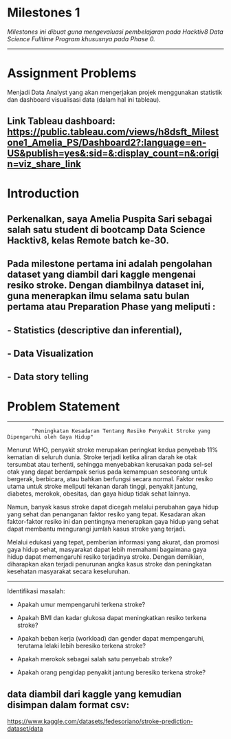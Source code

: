 # Milestones 1

_Milestones ini dibuat guna mengevaluasi pembelajaran pada Hacktiv8 Data Science Fulltime Program khususnya pada Phase 0._

---

# Assignment Problems

Menjadi Data Analyst yang akan mengerjakan projek menggunakan statistik dan dashboard visualisasi data (dalam hal ini tableau).

Link Tableau dashboard: 
https://public.tableau.com/views/h8dsft_Milestone1_Amelia_PS/Dashboard2?:language=en-US&publish=yes&:sid=&:display_count=n&:origin=viz_share_link
---

# Introduction
## Perkenalkan, saya Amelia Puspita Sari sebagai salah satu student di bootcamp Data Science Hacktiv8, kelas Remote batch ke-30. 
## Pada milestone pertama ini adalah pengolahan dataset yang diambil dari kaggle mengenai resiko stroke. Dengan diambilnya dataset ini, guna menerapkan ilmu selama satu bulan pertama atau Preparation Phase yang meliputi :

## - Statistics (descriptive dan inferential),
## - Data Visualization
## - Data story telling

# Problem Statement
----------
            "Peningkatan Kesadaran Tentang Resiko Penyakit Stroke yang Dipengaruhi oleh Gaya Hidup"

Menurut WHO, penyakit stroke merupakan peringkat kedua penyebab 11% kematian di seluruh dunia. Stroke terjadi ketika aliran darah ke otak tersumbat atau terhenti, sehingga menyebabkan kerusakan pada sel-sel otak yang dapat berdampak serius pada kemampuan seseorang untuk bergerak, berbicara, atau bahkan berfungsi secara normal. Faktor resiko utama untuk stroke meliputi tekanan darah tinggi, penyakit jantung, diabetes, merokok, obesitas, dan gaya hidup tidak sehat lainnya.

Namun, banyak kasus stroke dapat dicegah melalui perubahan gaya hidup yang sehat dan penanganan faktor resiko yang tepat. Kesadaran akan faktor-faktor resiko ini dan pentingnya menerapkan gaya hidup yang sehat dapat membantu mengurangi jumlah kasus stroke yang terjadi.

Melalui edukasi yang tepat, pemberian informasi yang akurat, dan promosi gaya hidup sehat, masyarakat dapat lebih memahami bagaimana gaya hidup dapat memengaruhi resiko terjadinya stroke. Dengan demikian, diharapkan akan terjadi penurunan angka kasus stroke dan peningkatan kesehatan masyarakat secara keseluruhan.

----------
Identifikasi masalah:

- Apakah umur mempengaruhi terkena stroke?

- Apakah BMI dan kadar glukosa dapat meningkatkan resiko terkena stroke?

- Apakah beban kerja (workload) dan gender dapat mempengaruhi, terutama lelaki lebih beresiko terkena stroke?

- Apakah merokok sebagai salah satu penyebab stroke?

- Apakah orang pengidap penyakit jantung beresiko terkena stroke?



## data diambil dari kaggle yang kemudian disimpan dalam format csv:
https://www.kaggle.com/datasets/fedesoriano/stroke-prediction-dataset/data